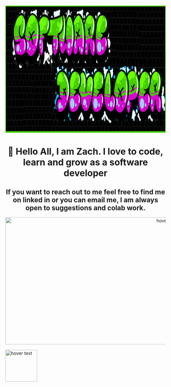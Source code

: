 <p align="center">
  <img src="gitRMimage.png" height ="400"width="1000" title="hover text">
</p>
<h1 align="center"> 👋 Hello All, I am Zach. I love to code, learn and grow as a  software developer</h1>
<h2 align="center">If you want to reach out to me feel free to find me on linked in or you can email me, I am always open to suggestions and colab work.</h2>
<p align="center">
  <img src="" height ="400"width="1000" title="hover text">
</p>
<p align="Left">
  <img src="https://1.bp.blogspot.com/-Kfzv-OGWwaM/Xc8JCdUW5II/AAAAAAAELgo/Sa0YQoPh5bkzSSV4bdULqv5mc4mwZkjgQCLcBGAsYHQ/s1600/giphy.gif" height ="100"width="100" title="hover text">
</p>

